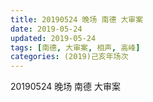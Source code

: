 ```yaml
---
title: 20190524 晚场 南德 大审案
date: 2019-05-24
updated: 2019-05-24
tags: [南德, 大审案, 相声, 高峰]
categories: (2019)己亥年场次
---
```

20190524 晚场 南德 大审案

